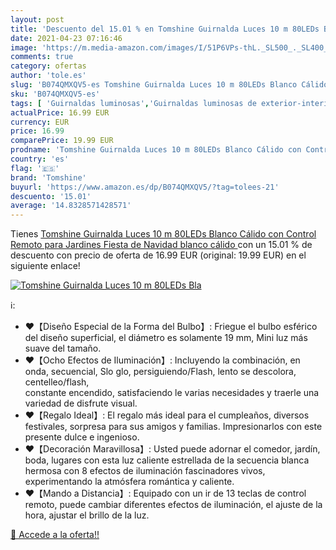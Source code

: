 ```yaml
---
layout: post
title: 'Descuento del 15.01 % en Tomshine Guirnalda Luces 10 m 80LEDs Bla'
date: 2021-04-23 07:16:46
image: 'https://m.media-amazon.com/images/I/51P6VPs-thL._SL500_._SL400_.jpg'
comments: true
category: ofertas
author: 'tole.es'
slug: 'B074QMXQV5-es Tomshine Guirnalda Luces 10 m 80LEDs Blanco Cálido con...'
sku: 'B074QMXQV5-es'
tags: [ 'Guirnaldas luminosas','Guirnaldas luminosas de exterior-interior','Iluminación','navidad','tomshine', ]
actualPrice: 16.99 EUR
currency: EUR
price: 16.99
comparePrice: 19.99 EUR
prodname: 'Tomshine Guirnalda Luces 10 m 80LEDs Blanco Cálido con Control Remoto para Jardines Fiesta de Navidad  blanco cálido '
country: 'es'
flag: '🇪🇸'
brand: 'Tomshine'
buyurl: 'https://www.amazon.es/dp/B074QMXQV5/?tag=tolees-21'
descuento: '15.01'
average: '14.8328571428571'
---
```


Tienes [Tomshine Guirnalda Luces 10 m 80LEDs Blanco Cálido con Control Remoto para Jardines Fiesta de Navidad  blanco cálido ](https://www.amazon.es/dp/B074QMXQV5/?tag=tolees-21) con un 15.01 % de descuento con precio de oferta de 16.99 EUR (original: 19.99 EUR) en el siguiente enlace!

[![Tomshine Guirnalda Luces 10 m 80LEDs Bla](https://m.media-amazon.com/images/I/51P6VPs-thL._SL500_._SL400_.jpg)](https://www.amazon.es/dp/B074QMXQV5/?tag=tolees-21)

ℹ️:

- ❤【Diseño Especial de la Forma del Bulbo】: Friegue el bulbo esférico del diseño superficial, el diámetro es solamente 19 mm, Mini luz más suave del tamaño.
- ❤【Ocho Efectos de Iluminación】: Incluyendo la combinación, en onda, secuencial, Slo glo, persiguiendo/Flash, lento se descolora, centelleo/flash, <br/> constante encendido, satisfaciendo le varias necesidades y traerle una variedad de disfrute visual.
- ❤【Regalo Ideal】: El regalo más ideal para el cumpleaños, diversos festivales, sorpresa para sus amigos y familias. Impresionarlos con este presente dulce e ingenioso.
- ❤【Decoración Maravillosa】: Usted puede adornar el comedor, jardín, boda, lugares con esta luz caliente estrellada de la secuencia blanca hermosa con 8 efectos de iluminación fascinadores vivos, experimentando la atmósfera romántica y caliente.
- ❤【Mando a Distancia】: Equipado con un ir de 13 teclas de control remoto, puede cambiar diferentes efectos de iluminación, el ajuste de la hora, ajustar el brillo de la luz.

[🛒 Accede a la oferta!!](https://www.amazon.es/dp/B074QMXQV5/?tag=tolees-21)
